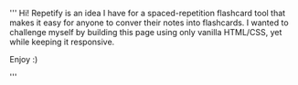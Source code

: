''' 
Hi!
Repetify is an idea I have for a spaced-repetition flashcard tool that makes it easy for anyone to conver their notes into flashcards.
I wanted to challenge myself by building this page using only vanilla HTML/CSS, yet while keeping it responsive.

Enjoy :)

'''
